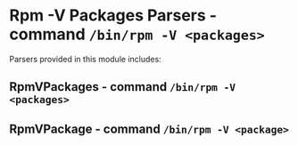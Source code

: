 Rpm -V Packages Parsers - command ``/bin/rpm -V <packages>``
============================================================

Parsers provided in this module includes:

RpmVPackages - command ``/bin/rpm -V <packages>``
-------------------------------------------------

RpmVPackage - command ``/bin/rpm -V <package>``
-----------------------------------------------